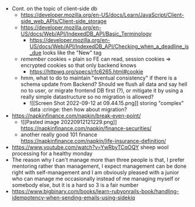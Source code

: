 - Cont. on the topic of client-side db
	- https://developer.mozilla.org/en-US/docs/Learn/JavaScript/Client-side_web_APIs/Client-side_storage
	- https://developer.mozilla.org/en-US/docs/Web/API/IndexedDB_API/Basic_Terminology
		- https://developer.mozilla.org/en-US/docs/Web/API/IndexedDB_API/Checking_when_a_deadline_is_due looks like the "New" tag
	- *remember* cookies = plain so FE can read, session cookies => encrypted cookies so that only backend knows
		- https://httpwg.org/specs/rfc6265.html#cookie 
	- hmm, what to do to maintain "eventual consistency" if there is a schema update from Backend? Should we flush all data and say hell no to user, or migrate frontend DB first (?), or mitigate it by using a really simple datastructure so no migration is allowed?
		- ![[Screen Shot 2022-09-12 at 09.44.15.png]] storing "complex" data :cringe: then how about migration?
- https://napkinfinance.com/napkin/break-even-point/
	- ![[Pasted image 20220912121229.png]] https://napkinfinance.com/napkin/finance-securities/
	- another really good 101 finance https://napkinfinance.com/napkin/life-insurance-definition/
- https://www.youtube.com/watch?v=YwRbyTCqOQY sheep wool processing for a healthy monday
- The reason why I can't manage more than three people is that, I prefer mentoring rather than management, I expect management can be done right with self-management and I am obviously pleased with a junior who can manage me occasionally instead of me managing myself or somebody else, but it is a hard so 3 is a fair number
- https://www.bigbinary.com/books/learn-rubyonrails-book/handling-idempotency-when-sending-emails-using-sidekiq